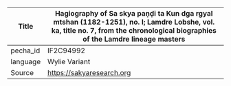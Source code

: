 |Title | Hagiography of Sa skya paṇḍi ta Kun dga rgyal mtshan (1182-1251), no. I; Lamdre Lobshe, vol. ka, title no. 7, from the chronological biographies of the Lamdre lineage masters 
| --- | --- 
|pecha_id | IF2C94992
|language | Wylie Variant
|Source | https://sakyaresearch.org